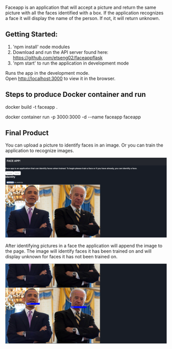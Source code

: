 Faceapp is an application that will accept a picture and return the same picture with all the faces identified with a box. If the application recognizes a face it will display the name of the person. If not, it will return unknown.

## Getting Started:

1. 'npm install' node modules
2. Download and run the API server found here: https://github.com/etseng02/faceappflask
3. 'npm start' to run the application in development mode

Runs the app in the development mode.<br />
Open [http://localhost:3000](http://localhost:3000) to view it in the browser.

## Steps to produce Docker container and run

docker build -t faceapp .

docker container run -p 3000:3000 -d --name faceapp faceapp

## Final Product

You can upload a picture to identify faces in an image. Or you can train the application to recognize images.

!["Identifying a face"](https://github.com/etseng02/faceapp/blob/master/Docs/1.png)

After identifying pictures in a face the application will append the image to the page. The image will identify faces it has been trained on and will display unknown for faces it has not been trained on.

!["Appending results to main page"](https://github.com/etseng02/faceapp/blob/master/Docs/2.png)
